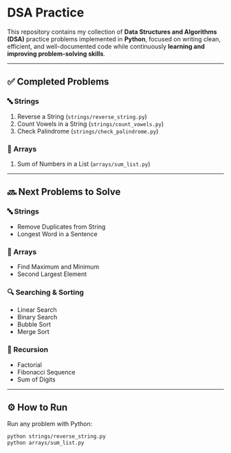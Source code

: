#  DSA Practice

This repository contains my collection of **Data Structures and Algorithms (DSA)** practice problems implemented in **Python**, focused on writing clean, efficient, and well-documented code while continuously **learning and improving problem-solving skills**.

---

## ✅ Completed Problems
### 🔤 Strings
1. Reverse a String (`strings/reverse_string.py`)
2. Count Vowels in a String (`strings/count_vowels.py`)
3. Check Palindrome (`strings/check_palindrome.py`)

### 🔢 Arrays
1. Sum of Numbers in a List (`arrays/sum_list.py`)

---

## 🔜 Next Problems to Solve
### 🔤 Strings
- Remove Duplicates from String  
- Longest Word in a Sentence  

### 🔢 Arrays
- Find Maximum and Minimum  
- Second Largest Element  

### 🔍 Searching & Sorting
- Linear Search  
- Binary Search  
- Bubble Sort  
- Merge Sort  

### 🔁 Recursion
- Factorial  
- Fibonacci Sequence  
- Sum of Digits  

---

## ⚙️ How to Run
Run any problem with Python:
```bash
python strings/reverse_string.py
python arrays/sum_list.py

